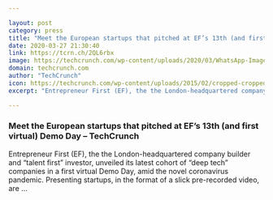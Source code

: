 ```yaml
---

layout: post
category: press
title: "Meet the European startups that pitched at EF’s 13th (and first virtual) Demo Day"
date: 2020-03-27 21:30:40
link: https://tcrn.ch/2QL6rbx
image: https://techcrunch.com/wp-content/uploads/2020/03/WhatsApp-Image-2020-03-19-at-12.07.25-1.jpeg?w=652
domain: techcrunch.com
author: "TechCrunch"
icon: https://techcrunch.com/wp-content/uploads/2015/02/cropped-cropped-favicon-gradient.png?w=180
excerpt: "Entrepreneur First (EF), the the London-headquartered company builder and “talent first” investor, unveiled its latest cohort of “deep tech” companies in a first virtual Demo Day, amid the novel coronavirus pandemic. Presenting startups, in the format of a slick pre-recorded video, are …"

---
```


### Meet the European startups that pitched at EF’s 13th (and first virtual) Demo Day – TechCrunch

Entrepreneur First (EF), the the London-headquartered company builder and “talent first” investor, unveiled its latest cohort of “deep tech” companies in a first virtual Demo Day, amid the novel coronavirus pandemic. Presenting startups, in the format of a slick pre-recorded video, are …